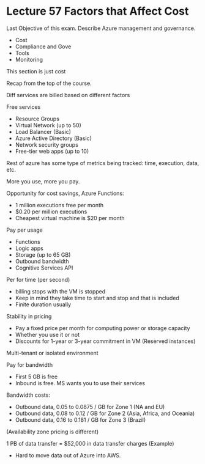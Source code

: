# Lecture 57 Factors that Affect Cost

Last Objective of this exam. Describe Azure management and governance.
* Cost
* Compliance and Gove
* Tools
* Monitoring

This section is just cost

Recap from the top of the course.

Diff services are billed based on different factors

Free services
* Resource Groups
* Virtual Network (up to 50)
* Load Balancer (Basic)
* Azure Active Directory (Basic)
* Network security groups
* Free-tier web apps (up to 10)

Rest of azure has some type of metrics being tracked: time, execution, data, etc.

More you use, more you pay.

Opportunity for cost savings, Azure Functions:
* 1 million executions free per month
* $0.20 per million executions
* Cheapest virtual machine is $20 per month

Pay per usage
* Functions
* Logic apps
* Storage (up to 65 GB)
* Outbound bandwidth
* Cognitive Services API

Per for time (per second)
* billing stops with the VM is stopped
* Keep in mind they take time to start and stop and that is included
* Finite duration usually

Stability in pricing
* Pay a fixed price per month for computing power or storage capacity
* Whether you use it or not
* Discounts for 1-year or 3-year commitment in VM (Reserved instances)

Multi-tenant or isolated environment

Pay for bandwidth
* First 5 GB is free
* Inbound is free. MS wants you to use their services

Bandwidth costs:
* Outbound data, 0.05 to 0.0875 / GB for Zone 1 (NA and EU)
* Outbound data, 0.08 to 0.12 / GB for Zone 2 (Asia, Africa, and Oceania)
* Outbound data, 0.16 to 0.181 / GB for Zone 3 (Brazil)

(Availability zone pricing is different)

1 PB of data transfer = $52,000 in data transfer charges (Example)

- Hard to move data out of Azure into AWS.
